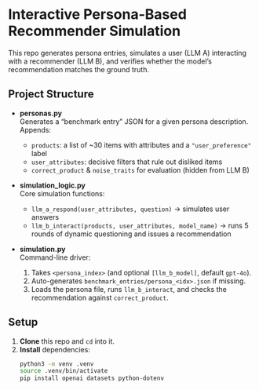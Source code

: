 # Interactive Persona-Based Recommender Simulation

This repo generates persona entries, simulates a user (LLM A) interacting with a recommender (LLM B), and verifies whether the model’s recommendation matches the ground truth.

## Project Structure

- **personas.py**  
  Generates a “benchmark entry” JSON for a given persona description.  
  Appends:
  - `products`: a list of ~30 items with attributes and a `"user_preference"` label  
  - `user_attributes`: decisive filters that rule out disliked items  
  - `correct_product` & `noise_traits` for evaluation (hidden from LLM B)

- **simulation_logic.py**  
  Core simulation functions:
  - `llm_a_respond(user_attributes, question)` → simulates user answers  
  - `llm_b_interact(products, user_attributes, model_name)` → runs 5 rounds of dynamic questioning and issues a recommendation

- **simulation.py**  
  Command-line driver:
  1. Takes `<persona_index>` (and optional `[llm_b_model]`, default `gpt-4o`).  
  2. Auto-generates `benchmark_entries/persona_<idx>.json` if missing.  
  3. Loads the persona file, runs `llm_b_interact`, and checks the recommendation against `correct_product`.

## Setup

1. **Clone** this repo and `cd` into it.  
2. **Install** dependencies:
   ```bash
   python3 -m venv .venv
   source .venv/bin/activate
   pip install openai datasets python-dotenv
